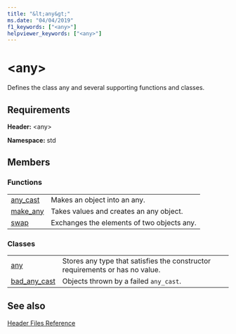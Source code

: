```yaml
---
title: "&lt;any&gt;"
ms.date: "04/04/2019"
f1_keywords: ["<any>"]
helpviewer_keywords: ["<any>"]
---
```

# &lt;any&gt;

Defines the class any and several supporting functions and classes.

## Requirements

**Header:** \<any>

**Namespace:** std

## Members

### Functions

|||
|-|-|
|[any_cast](../standard-library/any-functions.md#any_cast)|Makes an object into an any.|
|[make_any](../standard-library/any-functions.md#make_any)|Takes values and creates an any object.|
|[swap](../standard-library/any-functions.md#swap)|Exchanges the elements of two objects any.|

### Classes

|||
|-|-|
|[any](../standard-library/any-class.md)|Stores any type that satisfies the constructor requirements or has no value.|
|[bad_any_cast](../standard-library/bad-any-cast-class.md)|Objects thrown by a failed `any_cast`.|

## See also

[Header Files Reference](../standard-library/cpp-standard-library-header-files.md)<br/>
